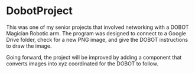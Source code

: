 # DobotProject
This was one of my senior projects that involved networking with a DOBOT Magician Robotic arm. The program was designed to connect to a Google Drive folder, check for a new PNG image, and give the DOBOT instructions to draw the image.

Going forward, the project will be improved by adding a component that converts images into xyz coordinated for the DOBOT to follow.
